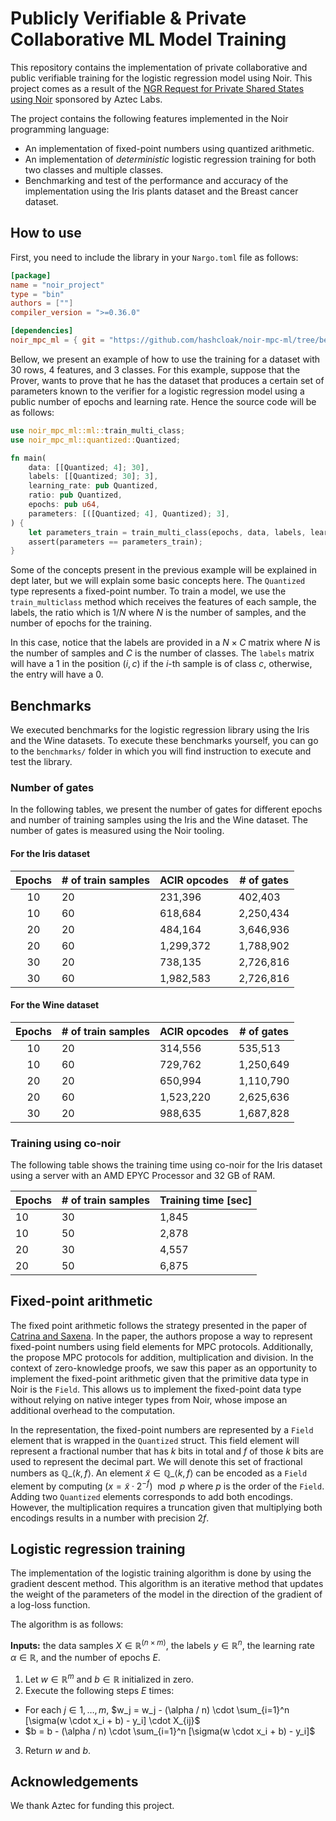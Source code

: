 # Publicly Verifiable & Private Collaborative ML Model Training

This repository contains the implementation of private collaborative and public
verifiable training for the logistic regression model using Noir. This project
comes as a result of the [NGR Request for Private Shared States using Noir](https://github.com/orgs/noir-lang/discussions/6317)
sponsored by Aztec Labs.

The project contains the following features implemented in the Noir programming
language:

- An implementation of fixed-point numbers using quantized arithmetic.
- An implementation of *deterministic* logistic regression training for both two
classes and multiple classes.
- Benchmarking and test of the performance and accuracy of the implementation
using the Iris plants dataset and the Breast cancer dataset.

## How to use

First, you need to include the library in your `Nargo.toml` file as follows:

```toml
[package]
name = "noir_project"
type = "bin"
authors = [""]
compiler_version = ">=0.36.0"

[dependencies]
noir_mpc_ml = { git = "https://github.com/hashcloak/noir-mpc-ml/tree/benchmarking/lib", branch = "master" }
```

Bellow, we present an example of how to use the training for a dataset with 30
rows, 4 features, and 3 classes. For this example, suppose that the Prover,
wants to prove that he has the dataset that produces a certain set of parameters
known to the verifier for a logistic regression model using a public number of
epochs and learning rate. Hence the source code will be as follows:

```rust
use noir_mpc_ml::ml::train_multi_class;
use noir_mpc_ml::quantized::Quantized;

fn main(
    data: [[Quantized; 4]; 30],
    labels: [[Quantized; 30]; 3],
    learning_rate: pub Quantized,
    ratio: pub Quantized,
    epochs: pub u64,
    parameters: [([Quantized; 4], Quantized); 3],
) {
    let parameters_train = train_multi_class(epochs, data, labels, learning_rate, ratio);
    assert(parameters == parameters_train);
}
```

Some of the concepts present in the previous example will be explained in dept
later, but we will explain some basic concepts here. The `Quantized` type
represents a fixed-point number. To train a model, we use the `train_multiclass`
method which receives the features of each sample, the labels, the ratio which
is $1 / N$ where $N$ is the number of samples, and the number of epochs for the
training.

In this case, notice that the labels are provided in a $N \times C$ matrix where
$N$ is the number of samples and $C$ is the number of classes. The `labels`
matrix will have a 1 in the position $(i, c)$ if the $i$-th sample is of class
$c$, otherwise, the entry will have a 0.

## Benchmarks

We executed benchmarks for the logistic regression library using the Iris and the Wine datasets. To execute these benchmarks yourself, you can go to the `benchmarks/` folder in which you will find instruction to execute and test the library.

### Number of gates

In the following tables, we present the number of gates for different epochs and number of training samples using the Iris and the Wine dataset. The number of gates is measured using the Noir tooling.

#### For the Iris dataset

| **Epochs** | **# of train samples** | **ACIR opcodes** | **# of gates** |
|:----------:|------------------------|------------------|----------------|
|         10 |                     20 |          231,396 |        402,403 |
|         10 |                     60 |          618,684 |      2,250,434 |
|         20 |                     20 |          484,164 |      3,646,936 |
|         20 |                     60 |        1,299,372 |      1,788,902 |
|         30 |                     20 |          738,135 |      2,726,816 |
|         30 |                     60 |        1,982,583 |      2,726,816 |

#### For the Wine dataset

| **Epochs** | **# of train samples** | **ACIR opcodes** | **# of gates** |
|:----------:|------------------------|------------------|----------------|
|         10 |                     20 |          314,556 |        535,513 |
|         10 |                     60 |          729,762 |      1,250,649 |
|         20 |                     20 |          650,994 |      1,110,790 |
|         20 |                     60 |        1,523,220 |      2,625,636 |
|         30 |                     20 |          988,635 |      1,687,828 |

### Training using co-noir

The following table shows the training time using co-noir for the Iris dataset using a server with an AMD EPYC Processor and 32 GB of RAM.

| Epochs | # of train samples | Training time [sec] |
|--------|--------------------|----------------------|
|     10 |                 30 |                1,845 |
|     10 |                 50 |                2,878 |
|     20 |                 30 |                4,557 |
|     20 |                 50 |                6,875 |

## Fixed-point arithmetic

The fixed point arithmetic follows the strategy presented in the paper of
[Catrina and Saxena](https://www.ifca.ai/pub/fc10/31_47.pdf). In the paper, the
authors propose a way to represent fixed-point numbers using field elements for
MPC protocols. Additionally, the propose MPC protocols for addition,
multiplication and division. In the context of zero-knowledge proofs, we saw this
paper as an opportunity to implement the fixed-point arithmetic given that the
primitive data type in Noir is the `Field`. This allows us to implement the
fixed-point data type without relying on native integer types from Noir, whose
impose an additional overhead to the computation.

In the representation, the fixed-point numbers are represented by a `Field`
element that is wrapped in the `Quantized` struct. This field element will
represent a fractional number that has $k$ bits in total and $f$ of those $k$
bits are used to represent the decimal part. We will denote this set of
fractional numbers as $\mathbb{Q}\_{\langle k, f \rangle}$. An element
$\tilde{x} \in \mathbb{Q}\_{\langle k, f \rangle}$ can be encoded as a `Field`
element by computing $(x = \tilde{x} \cdot 2^{-f}) \mod p$ where $p$ is the order
of the `Field`. Adding two `Quantized` elements corresponds to add both encodings.
However, the multiplication requires a truncation given that multiplying both encodings
results in a number with precision $2f$.

## Logistic regression training

The implementation of the logistic training algorithm is done by using the
gradient descent method. This algorithm is an iterative method that updates the
weight of the parameters of the model in the direction of the gradient of a
log-loss function.

The algorithm is as follows:

**Inputs:** the data samples $X \in \mathbb{R}^{(n \times m)}$, the labels
$y \in \mathbb{R}^{n}$, the learning rate $\alpha \in \mathbb{R}$, and the
number of epochs $E$.

1. Let $w \in \mathbb{R}^m$ and $b \in \mathbb{R}$ initialized in zero.
2. Execute the following steps $E$ times:

- For each $j \in {1, \dots, m}$, $w_j = w_j - (\alpha / n) \cdot \sum_{i=1}^n [\sigma(w \cdot x_i + b) - y_i] \cdot X_{ij}$
- $b = b - (\alpha / n) \cdot \sum_{i=1}^n [\sigma(w \cdot x_i + b) - y_i]$

3. Return $w$ and $b$.

## Acknowledgements

We thank Aztec for funding this project.